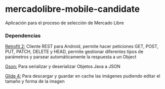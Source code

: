 # mercadolibre-mobile-candidate
Aplicación para el proceso de selección de Mercado Libre

<h3>Dependencias</h3>
<p><a href="https://square.github.io/retrofit/">Retrofit 2:</a> Cliente REST para Android, permite hacer peticiones GET, POST, PUT, PATCH, DELETE y HEAD, permite gestionar diferentes tipos de parámetros y parsear automáticamente la respuesta a un Object </p>

<p><a href="https://github.com/google/gson">Gson:</a> Para serializar y deserializar Objetos Java a JSON</p>

<p><a href="https://bumptech.github.io/glide/">Glide 4:</a> Para descargar y guardar en cache las imágenes pudiendo editar el tamaño y forma de la imagen </p>

